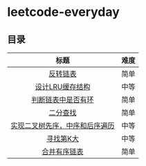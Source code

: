 # leetcode-everyday

## 目录

| 标题 | 难度 |
|:--------:|:--------:|
| [反转链表](https://github.com/ericluj/leetcode-everyday/tree/main/leetcode/reverse-linked-list) | 简单                                             
| [设计LRU缓存结构](https://github.com/ericluj/leetcode-everyday/tree/main/leetcode/lru) | 中等 
| [判断链表中是否有环](https://github.com/ericluj/leetcode-everyday/tree/main/leetcode/has-cycle) | 简单 
| [二分查找](https://github.com/ericluj/leetcode-everyday/tree/main/leetcode/upper-bound) | 简单 
| [实现二叉树先序，中序和后序遍历](https://github.com/ericluj/leetcode-everyday/tree/main/leetcode/three-orders) | 中等 
| [寻找第K大](https://github.com/ericluj/leetcode-everyday/tree/main/leetcode/find-kth) | 中等 
| [合并有序链表](https://github.com/ericluj/leetcode-everyday/tree/main/leetcode/merge-two-lists) | 简单 